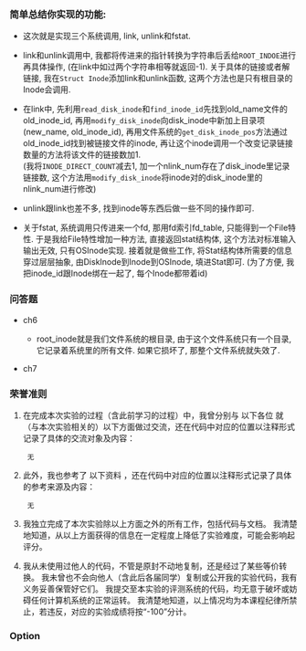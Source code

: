 ### 简单总结你实现的功能:
- 这次就是实现三个系统调用, link, unlink和fstat.

- link和unlink调用中, 我都将传进来的指针转换为字符串后丢给`ROOT_INDOE`进行再具体操作, (在link中如过两个字符串相等就返回-1). 关于具体的链接或者解链接, 我在`Struct Inode`添加link和unlink函数, 这两个方法也是只有根目录的Inode会调用.

- 在link中, 先利用`read_disk_inode`和`find_inode_id`先找到old_name文件的old_inode_id, 再用`modify_disk_inode`向disk_inode中新加上目录项(new_name, old_inode_id), 再用文件系统的`get_disk_inode_pos`方法通过old_inode_id找到被链接文件的inode, 再让这个inode调用一个改变记录链接数量的方法将该文件的链接数加1. 
<br>(我将`INODE_DIRECT_COUNT`减去1, 加一个nlink_num存在了disk_inode里记录链接数, 这个方法用`modify_disk_inode`将inode对的disk_inode里的nlink_num进行修改) 

- unlink跟link也差不多, 找到inode等东西后做一些不同的操作即可.

- 关于fstat, 系统调用只传进来一个fd, 那用fd索引fd_table, 只能得到一个File特性. 于是我给File特性增加一种方法, 直接返回stat结构体, 这个方法对标准输入输出无效, 只有OSInode实现. 接着就是做些工作, 将Stat结构体所需要的信息穿过层层抽象, 由DiskInode到Inode到OSInode, 填进Stat即可. (为了方便, 我把inode_id跟Inode绑在一起了, 每个Inode都带着id)

### 问答题
- ch6
  - root_inode就是我们文件系统的根目录, 由于这个文件系统只有一个目录, 它记录着系统里的所有文件. 如果它损坏了, 那整个文件系统就失效了.

- ch7

### 荣誉准则

1. 在完成本次实验的过程（含此前学习的过程）中，我曾分别与 以下各位 就（与本次实验相关的）以下方面做过交流，还在代码中对应的位置以注释形式记录了具体的交流对象及内容：

        无

2. 此外，我也参考了 以下资料 ，还在代码中对应的位置以注释形式记录了具体的参考来源及内容：

        无

3. 我独立完成了本次实验除以上方面之外的所有工作，包括代码与文档。 我清楚地知道，从以上方面获得的信息在一定程度上降低了实验难度，可能会影响起评分。

4. 我从未使用过他人的代码，不管是原封不动地复制，还是经过了某些等价转换。 我未曾也不会向他人（含此后各届同学）复制或公开我的实验代码，我有义务妥善保管好它们。 我提交至本实验的评测系统的代码，均无意于破坏或妨碍任何计算机系统的正常运转。 我清楚地知道，以上情况均为本课程纪律所禁止，若违反，对应的实验成绩将按“-100”分计。

### Option

